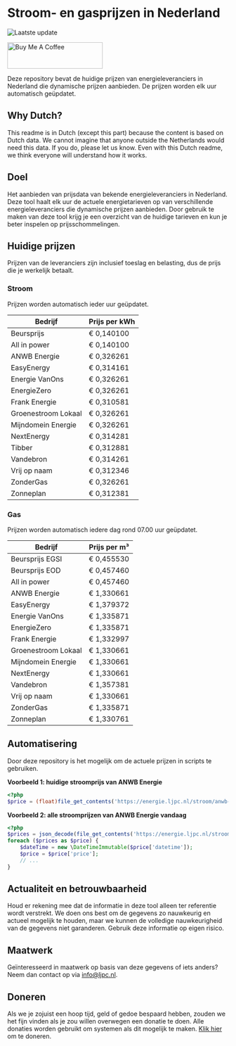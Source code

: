 # Stroom- en gasprijzen in Nederland

![Laatste update](https://img.shields.io/badge/laatste%20update-2025--01--17%2011%3A00%20CET-brightgreen)

<a href="https://www.buymeacoffee.com/Lars-" target="_blank"><img src="https://cdn.buymeacoffee.com/buttons/v2/default-orange.png" alt="Buy Me A Coffee" height="60" style="height: 60px !important;width: 217px !important;" ></a>

Deze repository bevat de huidige prijzen van energieleveranciers in Nederland die dynamische prijzen aanbieden. De prijzen worden elk uur automatisch geüpdatet.

## Why Dutch?

This readme is in Dutch (except this part) because the content is based on Dutch data. We cannot imagine that anyone outside the Netherlands would need this data. If you do, please let us know. Even with this Dutch readme, we think
everyone will understand how it works.

## Doel

Het aanbieden van prijsdata van bekende energieleveranciers in Nederland. Deze tool haalt elk uur de actuele energietarieven op van verschillende energieleveranciers die dynamische prijzen aanbieden. Door gebruik te maken van deze tool
krijg je een overzicht van de huidige tarieven en kun je beter inspelen op prijsschommelingen.

## Huidige prijzen

Prijzen van de leveranciers zijn inclusief toeslag en belasting, dus de prijs die je werkelijk betaalt.

### Stroom

Prijzen worden automatisch ieder uur geüpdatet.

 Bedrijf | Prijs per kWh 
---------|---------------
Beursprijs | € 0,140100
All in power | € 0,140100
ANWB Energie | € 0,326261
EasyEnergy | € 0,314161
Energie VanOns | € 0,326261
EnergieZero | € 0,326261
Frank Energie | € 0,310581
Groenestroom Lokaal | € 0,326261
Mijndomein Energie | € 0,326261
NextEnergy | € 0,314281
Tibber | € 0,312881
Vandebron | € 0,314261
Vrij op naam | € 0,312346
ZonderGas | € 0,326261
Zonneplan | € 0,312381


### Gas

Prijzen worden automatisch iedere dag rond 07.00 uur geüpdatet.

 Bedrijf | Prijs per m³ 
---------|--------------
Beursprijs EGSI | € 0,455530
Beursprijs EOD | € 0,457460
All in power | € 0,457460
ANWB Energie | € 1,330661
EasyEnergy | € 1,379372
Energie VanOns | € 1,335871
EnergieZero | € 1,335871
Frank Energie | € 1,332997
Groenestroom Lokaal | € 1,330661
Mijndomein Energie | € 1,330661
NextEnergy | € 1,330661
Vandebron | € 1,357381
Vrij op naam | € 1,330661
ZonderGas | € 1,335871
Zonneplan | € 1,330761


## Automatisering

Door deze repository is het mogelijk om de actuele prijzen in scripts te gebruiken.

**Voorbeeld 1: huidige stroomprijs van ANWB Energie**

```php
<?php
$price = (float)file_get_contents('https://energie.ljpc.nl/stroom/anwb-energie-nu.txt');

```

**Voorbeeld 2: alle stroomprijzen van ANWB Energie vandaag**

```php
<?php
$prices = json_decode(file_get_contents('https://energie.ljpc.nl/stroom/all-in-power-vandaag.json'),true);
foreach ($prices as $price) {
    $dateTime = new \DateTimeImmutable($price['datetime']);
    $price = $price['price'];
    // ...
}
```

## Actualiteit en betrouwbaarheid

Houd er rekening mee dat de informatie in deze tool alleen ter referentie wordt verstrekt. We doen ons best om de gegevens zo nauwkeurig en actueel mogelijk te houden, maar we kunnen de volledige nauwkeurigheid van de gegevens niet
garanderen. Gebruik deze informatie op eigen risico.

## Maatwerk

Geïnteresseerd in maatwerk op basis van deze gegevens of iets anders? Neem dan contact op
via [info@ljpc.nl](mailto:info@ljpc.nl?subject=Energie%20prijzen).

## Doneren

Als we je zojuist een hoop tijd, geld of gedoe bespaard hebben, zouden we het fijn vinden als je zou willen overwegen een
donatie te doen. Alle donaties worden gebruikt om systemen als dit mogelijk te
maken. [Klik hier](https://www.buymeacoffee.com/Lars-) om te doneren.
